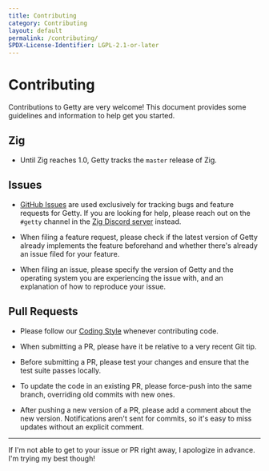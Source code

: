 ```yaml
---
title: Contributing
category: Contributing
layout: default
permalink: /contributing/
SPDX-License-Identifier: LGPL-2.1-or-later
---
```


# Contributing

Contributions to Getty are very welcome! This document provides some guidelines
and information to help get you started.

## Zig

- Until Zig reaches 1.0, Getty tracks the `master` release of Zig.

## Issues

- [GitHub Issues](https://github.com/getty-zig/getty/issues) are used
  exclusively for tracking bugs and feature requests for Getty. If you are
  looking for help, please reach out on the `#getty` channel in the [Zig
  Discord server](https://discord.gg/gxsFFjE) instead.

- When filing a feature request, please check if the latest version of Getty
  already implements the feature beforehand and whether there's already an
  issue filed for your feature.

- When filing an issue, please specify the version of Getty and the operating
  system you are experiencing the issue with, and an explanation of how to
  reproduce your issue.

## Pull Requests


- Please follow our [Coding Style](/coding-style) whenever contributing code.

- When submitting a PR, please have it be relative to a very recent Git tip.

- Before submitting a PR, please test your changes and ensure that the test suite passes locally.

- To update the code in an existing PR, please force-push into the same branch,
  overriding old commits with new ones.

- After pushing a new version of a PR, please add a comment about the new
  version. Notifications aren't sent for commits, so it's easy to miss updates
  without an explicit comment.

---

If I'm not able to get to your issue or PR right away, I apologize in advance. I'm trying my best though!
